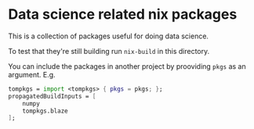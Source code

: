 # Data science related nix packages

This is a collection of packages useful for doing data science.

To test that they're still building run `nix-build` in this directory.

You can include the packages in another project by prooviding `pkgs`
as an argument. E.g.


```nix
tompkgs = import <tompkgs> { pkgs = pkgs; };
propagatedBuildInputs = [
    numpy
    tompkgs.blaze
];
```

